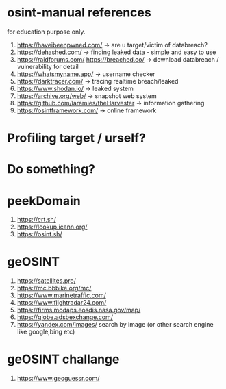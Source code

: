 # osint-manual references

for education purpose only. 

1. https://haveibeenpwned.com/ -> are u target/victim of databreach? 
2. https://dehashed.com/ -> finding leaked data - simple and easy to use
3. https://raidforums.com/ https://breached.co/ -> download databreach / vulnerability for detail
4. https://whatsmyname.app/ -> username checker
5. https://darktracer.com/ -> tracing realtime breach/leaked
6. https://www.shodan.io/ -> leaked system
7. https://archive.org/web/ -> snapshot web system
8. https://github.com/laramies/theHarvester -> information gathering
9. https://osintframework.com/ -> online framework

# Profiling target / urself?

# Do something?

# peekDomain
1. https://crt.sh/
2. https://lookup.icann.org/
3. https://osint.sh/

# geOSINT
1. https://satellites.pro/
2. https://mc.bbbike.org/mc/
3. https://www.marinetraffic.com/
4. https://www.flightradar24.com/
5. https://firms.modaps.eosdis.nasa.gov/map/
6. https://globe.adsbexchange.com/
7. https://yandex.com/images/ search by image (or other search engine like google,bing etc)


# geOSINT challange
1. https://www.geoguessr.com/


